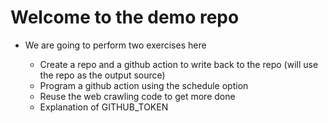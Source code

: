 # Welcome to the demo repo 

* We are going to perform two exercises here 

  - Create a repo and a github action to write back to the repo (will use the repo as the output source)
  - Program a github action using the schedule option 
  - Reuse the web crawling code to get more done 
  - Explanation of GITHUB_TOKEN
